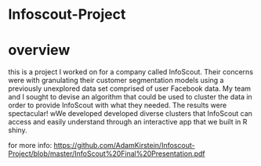 # Infoscout-Project

# overview 
this is a project I worked on for a company called InfoScout. Their concerns were with granulating their customer segmentation models using a previously unexplored data set comprised of user Facebook data. My team and I sought to devise an algorithm that could be used to cluster the data in order to provide InfoScout with what they needed. The results were spectacular! wWe developed developed diverse clusters that InfoScout can access and easily understand through an interactive app that we built in R shiny. 

for more info: https://github.com/AdamKirstein/Infoscout-Project/blob/master/InfoScout%20Final%20Presentation.pdf
